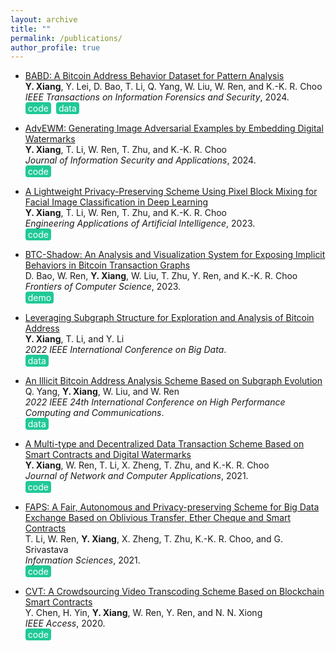 ```yaml
---
layout: archive
title: ""
permalink: /publications/
author_profile: true
---
```


<!-- {% if author.googlescholar %}
  You can also find my articles on <u><a href="{{author.googlescholar}}">my Google Scholar profile</a>.</u>
{% endif %}

{% include base_path %}

{% for post in site.publications reversed %}
  {% include archive-single.html %}
{% endfor %} -->


* [BABD: A Bitcoin Address Behavior Dataset for Pattern Analysis](https://doi.org/10.1109/TIFS.2023.3347894)<br />
**Y. Xiang**, Y. Lei, D. Bao, T. Li, Q. Yang, W. Liu, W. Ren, and K.-K. R. Choo<br />
*IEEE Transactions on Information Forensics and Security*, 2024.<br />
<a href="https://github.com/Y-Xiang-hub/Bitcoin-Address-Behavior-Analysis" style="background-color: #20c997; color: white; padding: 1px 4px; text-decoration: none; border-radius: 4px; display: inline-block; margin-right: 4px;" onmouseover="this.style.backgroundColor='#1a6f5c'" onmouseout="this.style.backgroundColor='#20c997'">code</a>
<a href="https://www.kaggle.com/datasets/lemonx/babd13" style="background-color: #20c997; color: white; padding: 1px 4px; text-decoration: none; border-radius: 4px; display: inline-block;" onmouseover="this.style.backgroundColor='#1a6f5c'" onmouseout="this.style.backgroundColor='#20c997'">data</a>

* [AdvEWM: Generating Image Adversarial Examples by Embedding Digital Watermarks](https://doi.org/10.1016/j.jisa.2023.103662)<br />
**Y. Xiang**, T. Li, W. Ren, T. Zhu, and K.-K. R. Choo<br />
*Journal of Information Security and Applications*, 2024.<br />
<a href="https://github.com/Y-Xiang-hub/AdvEWM" style="background-color: #20c997; color: white; padding: 1px 4px; text-decoration: none; border-radius: 4px; display: inline-block; margin-right: 4px;" onmouseover="this.style.backgroundColor='#1a6f5c'" onmouseout="this.style.backgroundColor='#20c997'">code</a>

* [A Lightweight Privacy-Preserving Scheme Using Pixel Block Mixing for Facial Image Classification in Deep Learning](https://doi.org/10.1016/j.engappai.2023.107180)<br />
**Y. Xiang**, T. Li, W. Ren, T. Zhu, and K.-K. R. Choo<br />
*Engineering Applications of Artificial Intelligence*, 2023.<br />
<a href="https://github.com/oopshell/Pixel-Blocks-Mixing-For-Image-Privacy-Preservation" style="background-color: #20c997; color: white; padding: 1px 4px; text-decoration: none; border-radius: 4px; display: inline-block; margin-right: 4px;" onmouseover="this.style.backgroundColor='#1a6f5c'" onmouseout="this.style.backgroundColor='#20c997'">code</a>

* [BTC-Shadow: An Analysis and Visualization System for Exposing Implicit Behaviors in Bitcoin Transaction Graphs](https://doi.org/10.1007/s11704-023-2531-0)<br />
D. Bao, W. Ren, **Y. Xiang**, W. Liu, T. Zhu, Y. Ren, and K.-K. R. Choo<br />
*Frontiers of Computer Science*, 2023.<br />
<a href="https://github.com/whbyaoi/BTCShadow" style="background-color: #20c997; color: white; padding: 1px 4px; text-decoration: none; border-radius: 4px; display: inline-block; margin-right: 4px;" onmouseover="this.style.backgroundColor='#1a6f5c'" onmouseout="this.style.backgroundColor='#20c997'">demo</a>

* [Leveraging Subgraph Structure for Exploration and Analysis of Bitcoin Address](https://doi.org/10.1109/BigData55660.2022.10020980)<br />
**Y. Xiang**, T. Li, and Y. Li<br />
*2022 IEEE International Conference on Big Data*.<br />
<a href="https://www.kaggle.com/datasets/lemonx/basd8" style="background-color: #20c997; color: white; padding: 1px 4px; text-decoration: none; border-radius: 4px; display: inline-block; margin-right: 4px;" onmouseover="this.style.backgroundColor='#1a6f5c'" onmouseout="this.style.backgroundColor='#20c997'">data</a>

* [An Illicit Bitcoin Address Analysis Scheme Based on Subgraph Evolution](https://doi.org/10.1109/HPCC-DSS-SmartCity-DependSys57074.2022.00116)<br />
Q. Yang, **Y. Xiang**, W. Liu, and W. Ren<br />
*2022 IEEE 24th International Conference on High Performance Computing and Communications*.<br />
<a href="https://www.kaggle.com/datasets/lemonx/bitcoin-subgraph-evolution-data" style="background-color: #20c997; color: white; padding: 1px 4px; text-decoration: none; border-radius: 4px; display: inline-block; margin-right: 4px;" onmouseover="this.style.backgroundColor='#1a6f5c'" onmouseout="this.style.backgroundColor='#20c997'">data</a>

* [A Multi-type and Decentralized Data Transaction Scheme Based on Smart Contracts and Digital Watermarks](https://doi.org/10.1016/j.jnca.2020.102953)<br />
**Y. Xiang**, W. Ren, T. Li, X. Zheng, T. Zhu, and K.-K. R. Choo<br />
*Journal of Network and Computer Applications*, 2021.<br />
<a href="https://github.com/Y-Xiang-hub/A-Copyright-Protection-Method-in-Big-Data-Trade" style="background-color: #20c997; color: white; padding: 1px 4px; text-decoration: none; border-radius: 4px; display: inline-block; margin-right: 4px;" onmouseover="this.style.backgroundColor='#1a6f5c'" onmouseout="this.style.backgroundColor='#20c997'">code</a>

* [FAPS: A Fair, Autonomous and Privacy-preserving Scheme for Big Data Exchange Based on Oblivious Transfer, Ether Cheque and Smart Contracts](https://doi.org/10.1016/j.ins.2020.08.116)<br />
T. Li, W. Ren, **Y. Xiang**, X. Zheng, T. Zhu, K.-K. R. Choo, and G. Srivastava<br />
*Information Sciences*, 2021.<br />
<a href="https://github.com/Y-Xiang-hub/FAPS-Prototype" style="background-color: #20c997; color: white; padding: 1px 4px; text-decoration: none; border-radius: 4px; display: inline-block; margin-right: 4px;" onmouseover="this.style.backgroundColor='#1a6f5c'" onmouseout="this.style.backgroundColor='#20c997'">code</a>

* [CVT: A Crowdsourcing Video Transcoding Scheme Based on Blockchain Smart Contracts](https://doi.org/10.1109/ACCESS.2020.3043042)<br />
Y. Chen, H. Yin, **Y. Xiang**, W. Ren, Y. Ren, and N. N. Xiong<br />
*IEEE Access*, 2020.<br />
<a href="https://github.com/Y-Xiang-hub/Crowdsourcing-With-Smart-Contract" style="background-color: #20c997; color: white; padding: 1px 4px; text-decoration: none; border-radius: 4px; display: inline-block; margin-right: 4px;" onmouseover="this.style.backgroundColor='#1a6f5c'" onmouseout="this.style.backgroundColor='#20c997'">code</a>



<!--# Preprint-->

